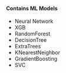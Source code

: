 #### Contains ML Models
- Neural Network
- XGB
- RandomForest
- DecisionTree
- ExtraTrees
- KNearestNeighbor
- GradientBoosting
- SVC
